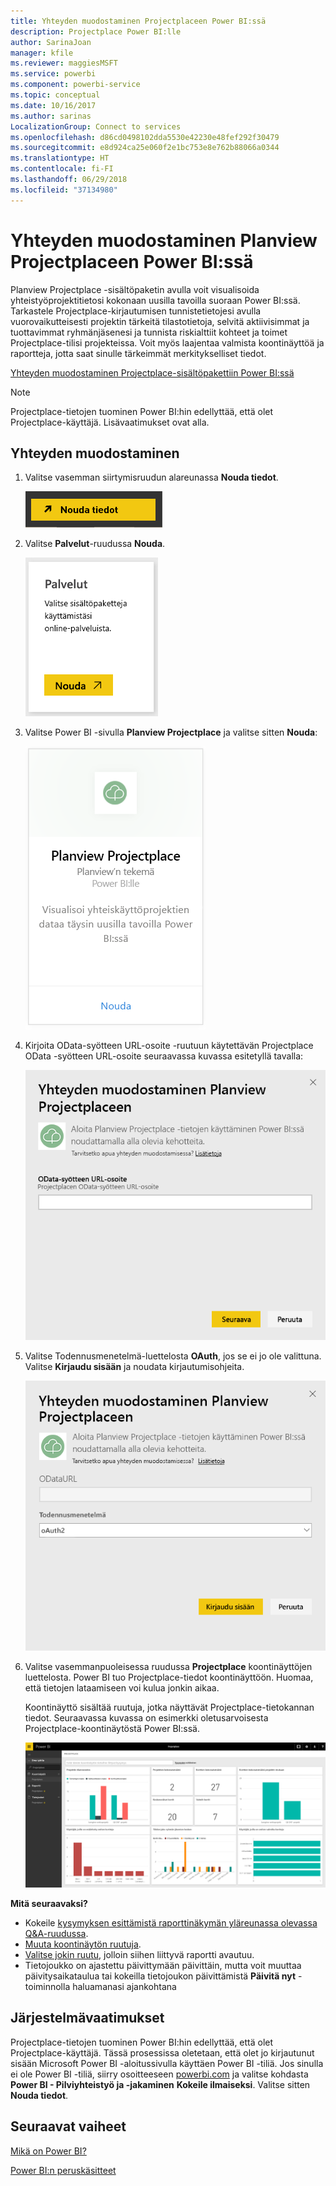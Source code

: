```yaml
---
title: Yhteyden muodostaminen Projectplaceen Power BI:ssä
description: Projectplace Power BI:lle
author: SarinaJoan
manager: kfile
ms.reviewer: maggiesMSFT
ms.service: powerbi
ms.component: powerbi-service
ms.topic: conceptual
ms.date: 10/16/2017
ms.author: sarinas
LocalizationGroup: Connect to services
ms.openlocfilehash: d86cd0498102dda5530e42230e48fef292f30479
ms.sourcegitcommit: e8d924ca25e060f2e1bc753e8e762b88066a0344
ms.translationtype: HT
ms.contentlocale: fi-FI
ms.lasthandoff: 06/29/2018
ms.locfileid: "37134980"
---
```

# <a name="connect-to-projectplace-by-planview-with-power-bi"></a>Yhteyden muodostaminen Planview Projectplaceen Power BI:ssä
Planview Projectplace -sisältöpaketin avulla voit visualisoida yhteistyöprojektitietosi kokonaan uusilla tavoilla suoraan Power BI:ssä. Tarkastele Projectplace-kirjautumisen tunnistetietojesi avulla vuorovaikutteisesti projektin tärkeitä tilastotietoja, selvitä aktiivisimmat ja tuottavimmat ryhmänjäsenesi ja tunnista riskialttiit kohteet ja toimet Projectplace-tilisi projekteissa. Voit myös laajentaa valmista koontinäyttöä ja raportteja, jotta saat sinulle tärkeimmät merkitykselliset tiedot.

[Yhteyden muodostaminen Projectplace-sisältöpakettiin Power BI:ssä](https://app.powerbi.com/getdata/services/projectplace)

>[!NOTE]
>Projectplace-tietojen tuominen Power BI:hin edellyttää, että olet Projectplace-käyttäjä. Lisävaatimukset ovat alla.

## <a name="how-to-connect"></a>Yhteyden muodostaminen
1. Valitse vasemman siirtymisruudun alareunassa **Nouda tiedot**.
   
    ![](media/service-connect-to-projectplace/get.png)
2. Valitse **Palvelut**-ruudussa **Nouda**.
   
    ![](media/service-connect-to-projectplace/services.png)
3. Valitse Power BI -sivulla **Planview Projectplace** ja valitse sitten **Nouda**:  
   
    ![](media/service-connect-to-projectplace/projectplace.png)
4. Kirjoita OData-syötteen URL-osoite -ruutuun käytettävän Projectplace OData -syötteen URL-osoite seuraavassa kuvassa esitetyllä tavalla:
   
    ![](media/service-connect-to-projectplace/params.png)
5. Valitse Todennusmenetelmä-luettelosta **OAuth**, jos se ei jo ole valittuna. Valitse **Kirjaudu sisään** ja noudata kirjautumisohjeita.  
   
   ![](media/service-connect-to-projectplace/creds.png)
6. Valitse vasemmanpuoleisessa ruudussa **Projectplace** koontinäyttöjen luettelosta. Power BI tuo Projectplace-tiedot koontinäyttöön. Huomaa, että tietojen lataamiseen voi kulua jonkin aikaa.  
   
    Koontinäyttö sisältää ruutuja, jotka näyttävät Projectplace-tietokannan tiedot. Seuraavassa kuvassa on esimerkki oletusarvoisesta Projectplace-koontinäytöstä Power BI:ssä.
   
    ![](media/service-connect-to-projectplace/dashboard.png)

**Mitä seuraavaksi?**

* Kokeile [kysymyksen esittämistä raporttinäkymän yläreunassa olevassa Q&A-ruudussa](power-bi-q-and-a.md).
* [Muuta koontinäytön ruutuja](service-dashboard-edit-tile.md).
* [Valitse jokin ruutu](service-dashboard-tiles.md), jolloin siihen liittyvä raportti avautuu.
* Tietojoukko on ajastettu päivittymään päivittäin, mutta voit muuttaa päivitysaikataulua tai kokeilla tietojoukon päivittämistä **Päivitä nyt** -toiminnolla haluamanasi ajankohtana

## <a name="system-requirements"></a>Järjestelmävaatimukset
Projectplace-tietojen tuominen Power BI:hin edellyttää, että olet Projectplace-käyttäjä. Tässä prosessissa oletetaan, että olet jo kirjautunut sisään Microsoft Power BI -aloitussivulla käyttäen Power BI -tiliä. Jos sinulla ei ole Power BI -tiliä, siirry osoitteeseen [powerbi.com](https://powerbi.microsoft.com/get-started/) ja valitse kohdasta **Power BI - Pilviyhteistyö ja -jakaminen** **Kokeile ilmaiseksi**. Valitse sitten **Nouda tiedot**.

## <a name="next-steps"></a>Seuraavat vaiheet
[Mikä on Power BI?](power-bi-overview.md)

[Power BI:n peruskäsitteet](service-basic-concepts.md)

